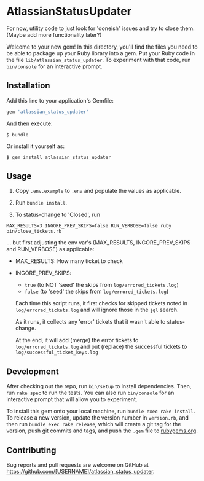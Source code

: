 # AtlassianStatusUpdater

For now, utility code to just look for 'doneish' issues and try to close them. (Maybe add more functionality later?)

Welcome to your new gem! In this directory, you'll find the files you need to be able to package up your Ruby library into a gem. Put your Ruby code in the file `lib/atlassian_status_updater`. To experiment with that code, run `bin/console` for an interactive prompt.

## Installation

Add this line to your application's Gemfile:

```ruby
gem 'atlassian_status_updater'
```

And then execute:

    $ bundle

Or install it yourself as:

    $ gem install atlassian_status_updater

## Usage

1. Copy `.env.example` to `.env` and populate the values as applicable.

2. Run `bundle install`.

3. To status-change to 'Closed', run

  ```
  MAX_RESULTS=3 INGORE_PREV_SKIPS=false RUN_VERBOSE=false ruby bin/close_tickets.rb
  ````

  ... but first adjusting the env var's (MAX_RESULTS, INGORE_PREV_SKIPS and RUN_VERBOSE) as applicable:
  * MAX_RESULTS: How many ticket to check
  * INGORE_PREV_SKIPS: 
    * `true` (to NOT 'seed' the skips from `log/errored_tickets.log`)
    * `false` (to 'seed' the skips from `log/errored_tickets.log`)

    Each time this script runs, it first checks for skipped tickets noted in `log/errored_tickets.log` and will ignore those in the `jql` search.

    As it runs, it collects any 'error' tickets that it wasn't able to status-change.

    At the end, it will add (merge) the error tickets to `log/errored_tickets.log` and put (replace) the successful tickets to `log/successful_ticket_keys.log`

## Development

After checking out the repo, run `bin/setup` to install dependencies. Then, run `rake spec` to run the tests. You can also run `bin/console` for an interactive prompt that will allow you to experiment.

To install this gem onto your local machine, run `bundle exec rake install`. To release a new version, update the version number in `version.rb`, and then run `bundle exec rake release`, which will create a git tag for the version, push git commits and tags, and push the `.gem` file to [rubygems.org](https://rubygems.org).

## Contributing

Bug reports and pull requests are welcome on GitHub at https://github.com/[USERNAME]/atlassian_status_updater.
